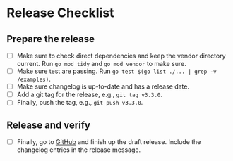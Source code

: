 # Release Checklist

## Prepare the release

- [ ] Make sure to check direct dependencies and keep the vendor directory current. Run `go mod tidy` and `go mod vendor` to make sure.
- [ ] Make sure test are passing. Run `go test $(go list ./... | grep -v /examples)`.
- [ ] Make sure changelog is up-to-date and has a release date.
- [ ] Add a git tag for the release, e.g., `git tag v3.3.0`.
- [ ] Finally, push the tag, e.g., `git push v3.3.0`.

## Release and verify

- [ ] Finally, go to [GitHub](https://github.com/gridscale/gsclient-go/releases/) and finish up the draft release. Include the changelog entries in the release message.
